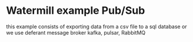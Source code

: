 # Watermill example Pub/Sub
this example consists of exporting data from a csv file to a sql database 
or we use deferant message broker kafka, pulsar, RabbitMQ